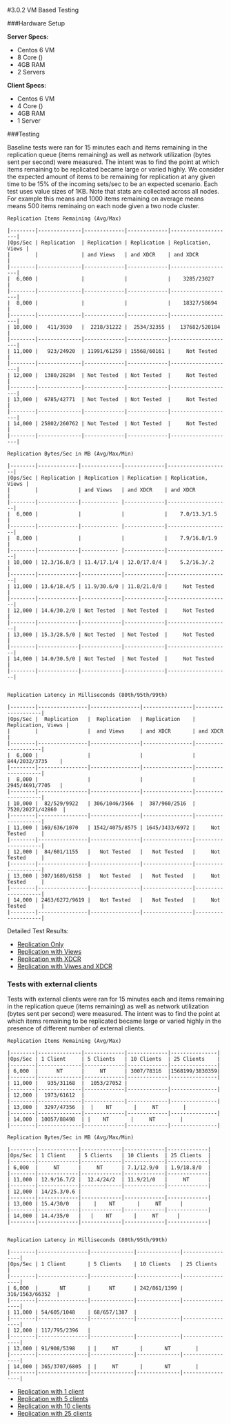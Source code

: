 #3.0.2 VM Based Testing

###Hardware Setup

**Server Specs:**

* Centos 6 VM
* 8 Core ()
* 4GB RAM
* 2 Servers

**Client Specs:**

* Centos 6 VM
* 4 Core ()
* 4GB RAM
* 1 Server

###Testing

Baseline tests were ran for 15 minutes each and items remaining in the replication queue (items remaining) as well as network utilization (bytes sent per second) were measured. The intent was to find the point at which items remaining to be replicated became large or varied highly. We consider the expected amount of items to be remaining for replication at any given time to be 15% of the incoming sets/sec to be an expected scenario. Each test uses value sizes of 1KB. Note that stats are collected across all nodes. For example this means and 1000 items remaining on average means means 500 items reminaing on each node given a two node cluster.

	Replication Items Remaining (Avg/Max)

	|--------|--------------|-------------|-------------|--------------------|
	|Ops/Sec | Replication  | Replication | Replication | Replication, Views |
	|        |              | and Views   | and XDCR    | and XDCR           |
	|--------|--------------|-------------|-------------|--------------------|
	|  6,000 |              |             |             |    3285/23027      |
	|--------|--------------|-------------|-------------|--------------------|
	|  8,000 |              |             |             |    18327/58694     |
	|--------|--------------|-------------|-------------|--------------------|
	| 10,000 |   411/3930   |  2218/31222 |  2534/32355 |   137682/520184    |
	|--------|--------------|-------------|-------------|--------------------|
	| 11,000 |   923/24920  | 11991/61259 | 15568/60161 |     Not Tested     |
	|--------|--------------|-------------|-------------|--------------------|
	| 12,000 |  1380/28284  | Not Tested  | Not Tested  |     Not Tested     |
	|--------|--------------|-------------|-------------|--------------------|
	| 13,000 |  6785/42771  | Not Tested  | Not Tested  |     Not Tested     |
	|--------|--------------|-------------|-------------|--------------------|
	| 14,000 | 25802/260762 | Not Tested  | Not Tested  |     Not Tested     |
	|--------|--------------|-------------|-------------|--------------------|

	Replication Bytes/Sec in MB (Avg/Max/Min)

	|--------|-------------|-------------|-------------|--------------------|
	|Ops/Sec | Replication | Replication | Replication | Replication, Views |
	|        |             | and Views   | and XDCR    | and XDCR           |
	|--------|-------------|------------ |-------------|--------------------|
	|  6,000 |             |             |             |    7.0/13.3/1.5    |
	|--------|-------------|------------ |-------------|--------------------|
	|  8,000 |             |             |             |    7.9/16.8/1.9    |
	|--------|-------------|------------ |-------------|--------------------|
	| 10,000 | 12.3/16.8/3 | 11.4/17.1/4 | 12.0/17.0/4 |    5.2/16.3/.2     |
	|--------|-------------|-------------|-------------|--------------------|
	| 11,000 | 13.6/18.4/5 | 11.9/30.6/0 | 11.8/21.0/0 |     Not Tested     |
	|--------|-------------|-------------|-------------|--------------------|
	| 12,000 | 14.6/30.2/0 | Not Tested  | Not Tested  |     Not Tested     |
	|--------|-------------|-------------|-------------|--------------------|
	| 13,000 | 15.3/28.5/0 | Not Tested  | Not Tested  |     Not Tested     |
	|--------|-------------|-------------|-------------|--------------------|
	| 14,000 | 14.0/30.5/0 | Not Tested  | Not Tested  |     Not Tested     |
	|--------|-------------|-------------|-------------|--------------------|


	Replication Latency in Milliseconds (80th/95th/99th)

	|--------|----------------|----------------|----------------|--------------------|
	|Ops/Sec |  Replication   |  Replication   | Replication    | Replication, Views |
	|        |                |  and Views     | and XDCR       | and XDCR           |
	|--------|----------------|----------------|----------------|--------------------|
	|  6,000 |                |                |                |   844/2032/3735    |
	|--------|----------------|----------------|----------------|--------------------|
	|  8,000 |                |                |                |   2945/4691/7705   |
	|--------|----------------|----------------|----------------|--------------------|
	| 10,000 |  82/529/9922   | 306/1046/3566  |  387/960/2516  |  7520/20271/42860  |
	|--------|----------------|----------------|----------------|--------------------|
	| 11,000 | 169/636/1070   | 1542/4075/8575 | 1645/3433/6972 |     Not Tested     |
	|--------|----------------|----------------|----------------|--------------------|
	| 12,000 |  84/601/1155   |   Not Tested   |   Not Tested   |     Not Tested     |
	|--------|----------------|----------------|----------------|--------------------|
	| 13,000 | 307/1689/6158  |   Not Tested   |   Not Tested   |     Not Tested     |
	|--------|----------------|----------------|----------------|--------------------|
	| 14,000 | 2463/6272/9619 |   Not Tested   |   Not Tested   |     Not Tested     |
	|--------|----------------|----------------|----------------|--------------------|

Detailed Test Results:

* [Replication Only](rep-only.md)
* [Replication with Views](rep-views.md)
* [Replication with XDCR](rep-xdcr.md)
* [Replication with Viwes and XDCR](rep-views-xdcr.md)

### Tests with external clients

Tests with external clients were ran for 15 minutes each and items remaining in the replication queue (items remaining) as well as network utilization (bytes sent per second) were measured. The intent was to find the point at which items remaining to be replicated became large or varied highly in the presence of different number of external clients.

	Replication Items Remaining (Avg/Max)

	|--------|--------------|-------------|-------------|---------------|
	|Ops/Sec | 1 Client     | 5 Clients   | 10 Clients  | 25 Clients    |
	|--------|--------------|-------------|-------------|---------------|
	| 6,000  |      NT      |     NT      | 3007/78316  |1568199/3830359|
	|--------|--------------|-------------|-------------|---------------|
	| 11,000 |   935/31168  |  1053/27052 |
	|--------|--------------|-------------|-------------|---------------|
	| 12,000 |  1973/61612  |
	|--------|--------------|-------------|-------------|---------------|
	| 13,000 |  3297/47356  |  |    NT       |     NT        |
	|--------|--------------|-------------|-------------|---------------|
	| 14,000 | 10057/88498  | |    NT       |     NT        |
	|--------|--------------|-------------|-------------|---------------|

	Replication Bytes/Sec in MB (Avg/Max/Min)

	|--------|-------------|-------------|-------------|-------------|
	|Ops/Sec | 1 Client    | 5 Clients   | 10 Clients  | 25 Clients  |
	|--------|-------------|-------------|-------------|-------------|
	| 6,000  |     NT      |     NT      | 7.1/12.9/0  | 1.9/18.8/0  |
	|--------|-------------|-------------|-------------|-------------|
	| 11,000 | 12.9/16.7/2 |  12.4/24/2  | 11.9/21/0   |     NT      |
	|--------|-------------|-------------|-------------|-------------|
	| 12,000 | 14/25.3/0.6 |
	|--------|-------------|-------------|-------------|-------------|
	| 13,000 | 15.4/30/0   |    |    NT       |     NT      |
	|--------|-------------|-------------|-------------|-------------|
	| 14,000 | 14.4/35/0   |   |    NT       |     NT      |
	|--------|-------------|-------------|-------------|-------------|


	Replication Latency in Milliseconds (80th/95th/99th)

	|--------|----------------|--------------|--------------|-----------------|
    |Ops/Sec | 1 Client       | 5 Clients    | 10 Clients   | 25 Clients      |
    |--------|----------------|--------------|--------------|-----------------|
	| 6,000  |       NT       |      NT      | 242/861/1399 | 316/1563/66352  |
	|--------|----------------|--------------|--------------|-----------------|
	| 11,000 | 54/605/1048    | 68/657/1387  |
	|--------|----------------|--------------|--------------|-----------------|
	| 12,000 | 117/795/2396   |
	|--------|----------------|--------------|--------------|-----------------|
	| 13,000 | 91/908/5398    | |     NT       |       NT        |
	|--------|----------------|--------------|--------------|-----------------|
	| 14,000 | 365/3707/6805  | |     NT       |       NT        |
	|--------|----------------|--------------|--------------|-----------------|

* [Replication with 1 client](rep-1_client.md)
* [Replication with 5 clients](rep-5_clients.md)
* [Replication with 10 clients](rep-10_clients.md)
* [Replication with 25 clients](rep-25_clients.md)
